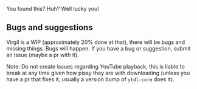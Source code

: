 You found this? Huh? Well lucky you!

## Bugs and suggestions
Virgil is a WIP (approximately 20% done at that), there will be bugs and missing things. Bugs will happen. If you have a bug or suggestion, submit an issue (maybe a pr with it).

Note: Do not create issues regarding YouTube playback, this is liable to break at any time given how pissy they are with downloading (unless you have a pr that fixes it, usually a version bump of `ytdl-core` does it).
